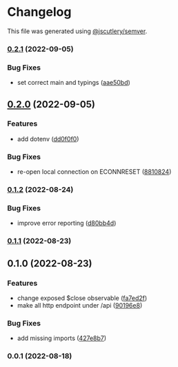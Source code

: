 # Changelog

This file was generated using [@jscutlery/semver](https://github.com/jscutlery/semver).

### [0.2.1](https://github.com/mondaycom/tunnel/compare/tunnel-0.2.0...tunnel-0.2.1) (2022-09-05)


### Bug Fixes

* set correct main and typings ([aae50bd](https://github.com/mondaycom/tunnel/commit/aae50bd73557ba49139ad95301351c52f33e01f6))

## [0.2.0](https://github.com/mondaycom/tunnel/compare/tunnel-0.1.2...tunnel-0.2.0) (2022-09-05)


### Features

* add dotenv ([dd0f0f0](https://github.com/mondaycom/tunnel/commit/dd0f0f005b6a4cf975aa303d72fd3ccc373b1b9c))


### Bug Fixes

* re-open local connection on ECONNRESET ([8810824](https://github.com/mondaycom/tunnel/commit/8810824e69647aa82eb4ddd4c6d2d0543c23e69d))

### [0.1.2](https://github.com/mondaycom/tunnel/compare/tunnel-0.1.1...tunnel-0.1.2) (2022-08-24)


### Bug Fixes

* improve error reporting ([d80bb4d](https://github.com/mondaycom/tunnel/commit/d80bb4d702e4a7c2a40882d89c83565e967a1e74))

### [0.1.1](https://github.com/mondaycom/tunnel/compare/tunnel-0.1.0...tunnel-0.1.1) (2022-08-23)

## 0.1.0 (2022-08-23)


### Features

* change exposed $close observable ([fa7ed2f](https://github.com/mondaycom/tunnel/commit/fa7ed2f9e030a4b4582c1dcbce38a977f2eb70f4))
* make all http endpoint under /api ([90196e8](https://github.com/mondaycom/tunnel/commit/90196e8b347326bd4e14b3436ed0d40c7b965f20))


### Bug Fixes

* add missing imports ([427e8b7](https://github.com/mondaycom/tunnel/commit/427e8b75b14f265b9b5770d0940de74d6d6911c5))

### 0.0.1 (2022-08-18)

